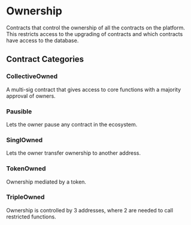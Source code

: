 
# Ownership
Contracts that control the ownership of all the contracts on the platform. This restricts access to the upgrading of contracts and which contracts have access to the database.

## Contract Categories

### CollectiveOwned
A multi-sig contract that gives access to core functions with a majority approval of owners.

### Pausible
Lets the owner pause any contract in the ecosystem.

### SinglOwned
Lets the owner transfer ownership to another address.

### TokenOwned
Ownership mediated by a token.

### TripleOwned
Ownership is controlled by 3 addresses, where 2 are needed to call restricted functions.
